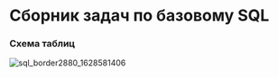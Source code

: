 # Сборник задач по базовому SQL

### Схема таблиц
![sql_border2880_1628581406](https://user-images.githubusercontent.com/121798715/218428371-9ee932a5-0f7a-4bfb-8ac7-eba6f7ddee14.png)
